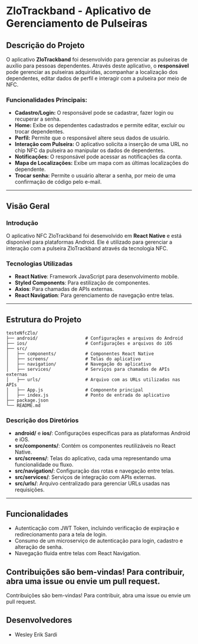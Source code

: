 
# ZloTrackband - Aplicativo de Gerenciamento de Pulseiras

## Descrição do Projeto

O aplicativo **ZloTrackband** foi desenvolvido para gerenciar as pulseiras de auxílio para pessoas dependentes. Através deste aplicativo, o **responsável** pode gerenciar as pulseiras adquiridas, acompanhar a localização dos dependentes, editar dados de perfil e interagir com a pulseira por meio de NFC.

### Funcionalidades Principais:

- **Cadastro/Login:** O responsável pode se cadastrar, fazer login ou recuperar a senha.
- **Home:** Exibe os dependentes cadastrados e permite editar, excluir ou trocar dependentes.
- **Perfil:** Permite que o responsável altere seus dados de usuário.
- **Interação com Pulseira:** O aplicativo solicita a inserção de uma URL no chip NFC da pulseira ao manipular os dados de dependentes.
- **Notificações:** O responsável pode acessar as notificações da conta.
- **Mapa de Localizações:** Exibe um mapa com as últimas localizações do dependente.
- **Trocar senha:** Permite o usuário alterar a senha, por meio de uma confirmação de código pelo e-mail.

---

## Visão Geral

### Introdução
O aplicativo NFC ZloTrackband foi desenvolvido em **React Native** e está disponível para plataformas Android. Ele é utilizado para gerenciar a interação com a pulseira ZloTrackband através da tecnologia NFC.

### Tecnologias Utilizadas
- **React Native**: Framework JavaScript para desenvolvimento mobile.
- **Styled Components**: Para estilização de componentes.
- **Axios**: Para chamadas de APIs externas.
- **React Navigation**: Para gerenciamento de navegação entre telas.

---

## Estrutura do Projeto
```
testeNfcZlo/
├── android/                  # Configurações e arquivos do Android
├── ios/                      # Configurações e arquivos do iOS
├── src/
│   ├── components/           # Componentes React Native
│   ├── screens/              # Telas do aplicativo
│   ├── navigation/           # Navegação do aplicativo
│   ├── services/             # Serviços para chamadas de APIs externas
│   ├── urls/                 # Arquivo com as URLs utilizadas nas APIs
│   ├── App.js                # Componente principal
│   ├── index.js              # Ponto de entrada do aplicativo
├── package.json
└── README.md
```

### Descrição dos Diretórios
- **android/** e **ios/**: Configurações específicas para as plataformas Android e iOS.
- **src/components/**: Contém os componentes reutilizáveis no React Native.
- **src/screens/**: Telas do aplicativo, cada uma representando uma funcionalidade ou fluxo.
- **src/navigation/**: Configuração das rotas e navegação entre telas.
- **src/services/**: Serviços de integração com APIs externas.
- **src/urls/**: Arquivo centralizado para gerenciar URLs usadas nas requisições.

---

## Funcionalidades
- Autenticação com JWT Token, incluindo verificação de expiração e redirecionamento para a tela de login.
- Consumo de um microserviço de autenticação para login, cadastro e alteração de senha.
- Navegação fluida entre telas com React Navigation.

## Contribuições são bem-vindas! Para contribuir, abra uma issue ou envie um pull request.

Contribuições são bem-vindas! Para contribuir, abra uma issue ou envie um pull request.

## Desenvolvedores

- Wesley Erik Sardi
